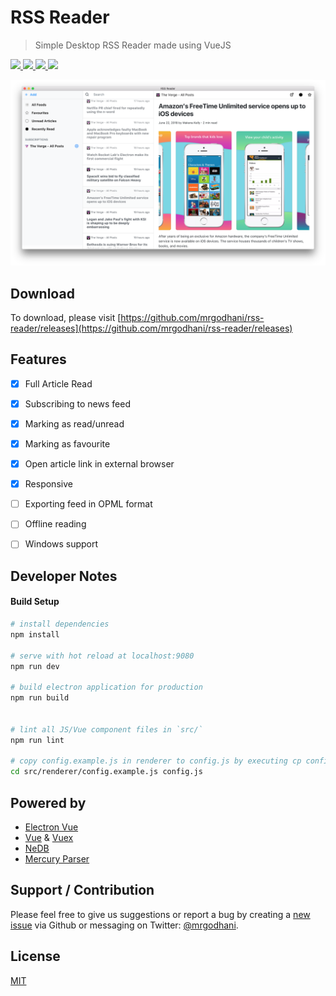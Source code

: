 # RSS Reader

> Simple Desktop RSS Reader made using VueJS

<p align="left">
<a href="https://travis-ci.org/mrgodhani/rss-reader">
<img src="https://travis-ci.org/mrgodhani/rss-reader.svg?branch=master">
</a>
<a href="https://codeclimate.com/github/mrgodhani/rss-reader/maintainability"><img src="https://api.codeclimate.com/v1/badges/8d9991777a7a3c4b4de5/maintainability" />
</a>
<a href="https://david-dm.org/mrgodhani/rss-reader" title="dependencies status">
<img src="https://david-dm.org/mrgodhani/rss-reader/status.svg"/>
</a>
<a href="https://david-dm.org/mrgodhani/rss-reader?type=dev" title="devDependencies status">
<img src="https://david-dm.org/mrgodhani/rss-reader/dev-status.svg"/></a>
</p>

![screenshot](/screenshot.png)

## Download

To download, please visit [https://github.com/mrgodhani/rss-reader/releases](https://github.com/mrgodhani/rss-reader/releases)

## Features

- [x] Full Article Read
- [x] Subscribing to news feed
- [x] Marking as read/unread
- [x] Marking as favourite
- [x] Open article link in external browser
- [x] Responsive
- [ ] Exporting feed in OPML format
- [ ] Offline reading
- [ ] Windows support


## Developer Notes

#### Build Setup

``` bash
# install dependencies
npm install

# serve with hot reload at localhost:9080
npm run dev

# build electron application for production
npm run build


# lint all JS/Vue component files in `src/`
npm run lint

# copy config.example.js in renderer to config.js by executing cp config.example.js config.js and set Mercury parser token
cd src/renderer/config.example.js config.js

```

## Powered by

- [Electron Vue](https://github.com/SimulatedGREG/electron-vue)
- [Vue](https://www.vuejs.org) & [Vuex](https://vuex.vuejs.org)
- [NeDB](https://github.com/louischatriot/nedb)
- [Mercury Parser](https://mercury.postlight.com/web-parser/)


## Support / Contribution

Please feel free to give us suggestions or report a bug by creating a [new issue](https://github.com/mrgodhani/rss-reader/issues) via Github or messaging on  Twitter: [@mrgodhani](https://twitter.com/mrgodhani).

## License
[MIT](https://github.com/mrgodhani/rss-reader/blob/master/LICENSE)
